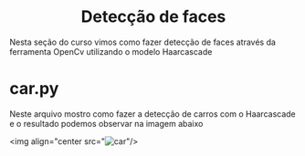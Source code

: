 <h1 align="center"> Detecção de faces </h1>

Nesta seção do curso vimos como fazer detecção de faces através da ferramenta OpenCv utilizando o modelo Haarcascade

# car.py
Neste arquivo mostro como fazer a detecção de carros com o Haarcascade e o resultado podemos observar na imagem abaixo

<img align="center src="![car](https://user-images.githubusercontent.com/81167063/185747965-30c96644-8b57-4e16-a702-a461dd1d68d2.png)"/>
